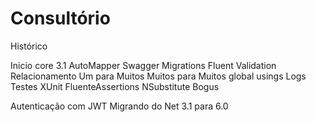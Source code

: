 # Consultório

  Histórico 
  
 Inicio core 3.1
 AutoMapper
 Swagger 
 Migrations
 Fluent Validation
 Relacionamento Um para Muitos
 Muitos para Muitos
 global usings
 Logs
 Testes
 XUnit
 FluenteAssertions
 NSubstitute 
 Bogus
 
 Autenticação com JWT
 Migrando do Net  3.1 para 6.0


